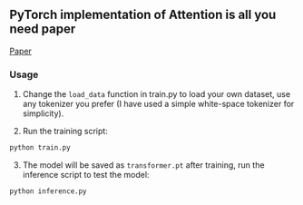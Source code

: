 ## PyTorch implementation of Attention is all you need paper

[Paper](https://arxiv.org/abs/1706.03762)

### Usage
1. Change the `load_data` function in train.py to load your own dataset, use any tokenizer you prefer (I have used a simple white-space tokenizer for simplicity).

2. Run the training script:
```bash
python train.py
```
3. The model will be saved as `transformer.pt` after training, run the inference script to test the model:
```bash
python inference.py
```

